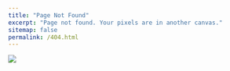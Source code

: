 ```yaml
---
title: "Page Not Found" 
excerpt: "Page not found. Your pixels are in another canvas."
sitemap: false
permalink: /404.html
---
```


![](https://external-content.duckduckgo.com/iu/?u=https%3A%2F%2Fcdn.dribbble.com%2Fusers%2F2594343%2Fscreenshots%2F6537210%2F404-animation-cat.gif&f=1&nofb=1&ipt=fa01bc065a5683dcb4dc89a9e8e5afba93cbdf6a2227c96898d9c5f305a2c013&ipo=images)